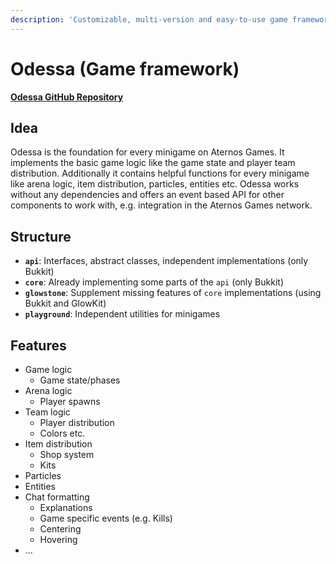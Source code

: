 ```yaml
---
description: 'Customizable, multi-version and easy-to-use game framework built on Glowstone.'
---
```


# Odessa \(Game framework\)

[**Odessa GitHub Repository**](https://github.com/aternosgames/odessa)

## Idea

Odessa is the foundation for every minigame on Aternos Games. It implements the basic game logic like the game state and player team distribution. Additionally it contains helpful functions for every minigame like arena logic, item distribution, particles, entities etc. Odessa works without any dependencies and offers an event based API for other components to work with, e.g. integration in the Aternos Games network. 

## Structure

* **`api`**: Interfaces, abstract classes, independent implementations \(only Bukkit\)
* **`core`**: Already implementing some parts of the `api` \(only Bukkit\)
* **`glowstone`**: Supplement missing features of `core` implementations \(using Bukkit and GlowKit\)
* **`playground`**: Independent utilities for minigames

## Features

* Game logic
  * Game state/phases
* Arena logic
  * Player spawns
* Team logic
  * Player distribution
  * Colors etc.
* Item distribution
  * Shop system
  * Kits
* Particles
* Entities
* Chat formatting
  * Explanations
  * Game specific events \(e.g. Kills\)
  * Centering
  * Hovering
* ...


